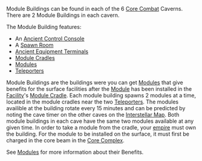 Module Buildings can be found in each of the 6
[Core Combat](../items/Core_Combat.md) Caverns. There are 2 Module Buildings in
each cavern.

The Module Building features:

- An [Ancient Control Console](../items/Ancient_Control_Console.md)
- A [Spawn Room](Spawn_Room.md)
- [Ancient Equipment Terminals](../items/Ancient_Equipment_Terminal.md)
- [Module Cradles](../items/Module_Cradle.md)
- [Modules](../etc/Modules.md)
- [Teleporters](../terminology/Teleporter.md)

Module Buildings are the buildings were you can get [Modules](../etc/Modules.md)
that give benefits for the surface facilities after the [Module](../etc/Modules.md) has
been installed in the [Facility](Facilities.md)'s
[Module Cradle](../items/Module_Cradle.md). Each module building spawns 2 modules at a
time, located in the module cradles near the two
[Teleporters](../terminology/Teleporter.md). The modules availible at the
building rotate every 15 minutes and can be predicted by noting the cave timer
on the other caves on the
[Interstellar Map](../terminology/Interstellar_Map.md). Both module buildings in
each cave have the same two modules available at any given time. In order to
take a module from the cradle, your [empire](../terminology/Empire.md) must own
the building. For the module to be installed on the surface, it must first be
charged in the core beam in the [Core Complex](Core_Complex.md).

See [Modules](../etc/Modules.md) for more information about their Benefits.

<!--[Category:Locations](Category:Locations.md)-->
